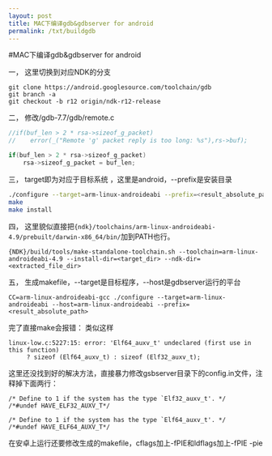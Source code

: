 ```yaml
---
layout: post
title: MAC下编译gdb&gdbserver for android
permalink: /txt/buildgdb
---
```

#MAC下编译gdb&gdbserver for android

一，
这里切换到对应NDK的分支
```
git clone https://android.googlesource.com/toolchain/gdb
git branch -a 
git checkout -b r12 origin/ndk-r12-release
```

二，
修改/gdb-7.7/gdb/remote.c
```cpp
//if(buf_len > 2 * rsa->sizeof_g_packet)
//    error(_("Remote 'g' packet reply is too long: %s"),rs->buf);

if(buf_len > 2 * rsa->sizeof_g_packet)
    rsa->sizeof_g_packet = buf_len;
```

三，
target即为对应于目标系统 ，这里是android，--prefix是安装目录
```bash
./configure --target=arm-linux-androideabi --prefix=<result_absolute_path>
make
make install
```

四，
这里貌似直接把`{ndk}/toolchains/arm-linux-androideabi-4.9/prebuilt/darwin-x86_64/bin/`加到PATH也行。
```
{NDK}/build/tools/make-standalone-toolchain.sh --toolchain=arm-linux-androideabi-4.9 --install-dir=<target_dir> --ndk-dir=<extracted_file_dir>
```
五，
生成makefile，--target是目标程序，--host是gdbserver运行的平台
```
CC=arm-linux-androideabi-gcc ./configure --target=arm-linux-androideabi --host=arm-linux-androideabi --prefix=<result_absolute_path>
```
完了直接make会报错：
类似这样
```
linux-low.c:5227:15: error: 'Elf64_auxv_t' undeclared (first use in this function)
     ? sizeof (Elf64_auxv_t) : sizeof (Elf32_auxv_t);
```
这里还没找到好的解决方法，直接暴力修改gsbserver目录下的config.in文件，注释掉下面两行：
```
/* Define to 1 if the system has the type `Elf32_auxv_t'. */
/*#undef HAVE_ELF32_AUXV_T*/

/* Define to 1 if the system has the type `Elf64_auxv_t'. */
/*#undef HAVE_ELF64_AUXV_T*/
```

在安卓上运行还要修改生成的makefile，cflags加上-fPIE和ldflags加上-fPIE -pie